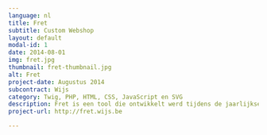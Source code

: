 ```yaml
---
language: nl
title: Fret
subtitle: Custom Webshop
layout: default
modal-id: 1
date: 2014-08-01
img: fret.jpg
thumbnail: fret-thumbnail.jpg
alt: Fret
project-date: Augustus 2014
subcontract: Wijs
category: Twig, PHP, HTML, CSS, JavaScript en SVG
description: Fret is een tool die ontwikkelt werd tijdens de jaarlijkse Hackaton van Wijs. Fret maakt het mogelijk voor de mede-werkers om een lunch te bestellen tegen de middag.
project-url: http://fret.wijs.be

---
```

